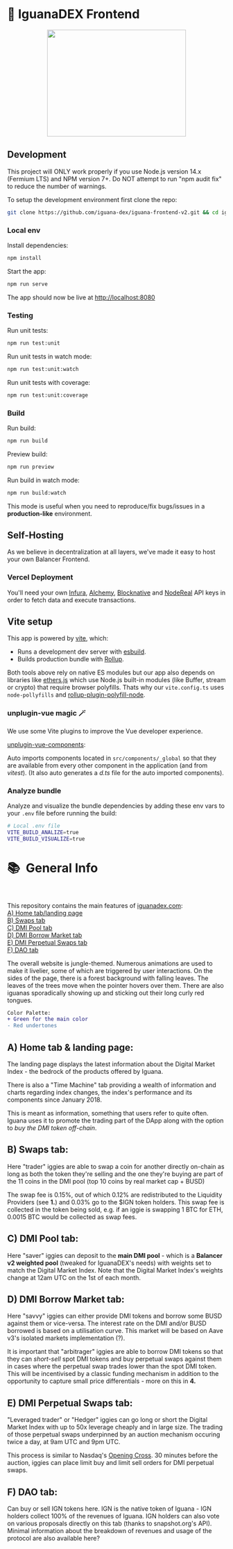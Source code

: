 # 🦎 IguanaDEX Frontend

<p align="center">
  <img width="320" height="246" src="https://user-images.githubusercontent.com/34973295/206001164-103361a4-086e-4e12-83e6-8a2d7ccd4d59.png">
</p>

## Development

This project will ONLY work properly if you use Node.js version 14.x (Fermium LTS) and NPM version 7+.
Do NOT attempt to run "npm audit fix" to reduce the number of warnings.

To setup the development environment first clone the repo:

```bash
git clone https://github.com/iguana-dex/iguana-frontend-v2.git && cd iguana-frontend-v2
```

### Local env

Install dependencies:

```bash
npm install
```

Start the app:

```bash
npm run serve
```

The app should now be live at [http://localhost:8080](http://localhost:8080)

### Testing

Run unit tests:

```bash
npm run test:unit
```

Run unit tests in watch mode:

```bash
npm run test:unit:watch
```

Run unit tests with coverage:

```bash
npm run test:unit:coverage
```

### Build

Run build:

```bash
npm run build
```

Preview build:

```bash
npm run preview
```

Run build in watch mode:

```bash
npm run build:watch
```

This mode is useful when you need to reproduce/fix bugs/issues in a **production-like** environment.

## Self-Hosting

As we believe in decentralization at all layers, we've made it easy to host your own Balancer Frontend.

### Vercel Deployment

You'll need your own [Infura](https://infura.io), [Alchemy](https://www.alchemy.com/),
[Blocknative](https://blocknative.com) and [NodeReal](https://nodereal.io/meganode) API keys in order to fetch data and
execute transactions.

## Vite setup

This app is powered by [vite](https://vitejs.dev/), which:

- Runs a development dev server with [esbuild](https://esbuild.github.io/).
- Builds production bundle with [Rollup](https://rollupjs.org/guide/en/).

Both tools above rely on native ES modules but our app also depends on libraries like [ethers.js](https://docs.ethers.io/) which use Node.js built-in modules (like Buffer, stream or crypto) that require browser polyfills. Thats why our `vite.config.ts` uses `node-pollyfills` and [rollup-plugin-polyfill-node](https://www.npmjs.com/package/rollup-plugin-polyfill-node).

### unplugin-vue magic 🪄

We use some Vite plugins to improve the Vue developer experience.

[unplugin-vue-components](https://github.com/antfu/unplugin-vue-components):

Auto imports components located in `src/components/_global` so that they are available from every other component in the application (and from _vitest_).
(It also auto generates a _d.ts_ file for the auto imported components).

### Analyze bundle

Analyze and visualize the bundle dependencies by adding these env vars to your `.env` file before running the build:

```bash
# Local .env file
VITE_BUILD_ANALIZE=true
VITE_BUILD_VISUALIZE=true
```

# 📚 &nbsp;General Info

<br />

This repository contains the main features of [iguanadex.com](https://iguanadex.com):<br />
[A) Home tab/landing page](https://github.com/Iguana-DEX/iguana-frontend#a-home-tab--landing-page) <br />
[B) Swaps tab](https://github.com/Iguana-DEX/iguana-frontend#b-swaps-tab) <br />
[C) DMI Pool tab](https://github.com/Iguana-DEX/iguana-frontend#c-dmi-pool-tab) <br />
[D) DMI Borrow Market tab](https://github.com/Iguana-DEX/iguana-frontend#d-dmi-borrow-market-tab) <br />
[E) DMI Perpetual Swaps tab](https://github.com/Iguana-DEX/iguana-frontend#e-dmi-perpetual-swaps-tab) <br />
[F) DAO tab](https://github.com/Iguana-DEX/iguana-frontend#f-dao-tab) <br />

The overall website is jungle-themed. Numerous animations are used to make it livelier, some of which are triggered by user interactions.
On the sides of the page, there is a forest background with falling leaves. The leaves of the trees move when the pointer hovers over them.
There are also iguanas sporadically showing up and sticking out their long curly red tongues.

```diff
Color Palette:
+ Green for the main color
- Red undertones
```

## A) Home tab & landing page:

The landing page displays the latest information about the Digital Market Index - the bedrock of the products offered by Iguana.

There is also a "Time Machine" tab providing a wealth of information and charts regarding index changes, the index's performance and its components since January 2018.

This is meant as information, something that users refer to quite often. Iguana uses it to promote the trading part of the DApp along with the option to _buy the DMI token off-chain_.

## B) Swaps tab:

Here "trader" iggies are able to swap a coin for another directly on-chain as long as both the token they're selling and the one they're buying are part of the 11 coins in the DMI pool (top 10 coins by real market cap + BUSD)

The swap fee is 0.15%, out of which 0.12% are redistributed to the Liquidity Providers (see **1.**) and 0.03% go to the $IGN token holders.
This swap fee is collected in the token being sold, e.g. if an iggie is swapping 1 BTC for ETH, 0.0015 BTC would be collected as swap fees.

## C) DMI Pool tab:

Here "saver" iggies can deposit to the **main DMI pool** - which is a **Balancer v2 weighted pool** (tweaked for IguanaDEX's needs) with weights set to match the Digital Market Index. Note that the Digital Market Index's weights change at 12am UTC on the 1st of each month.

## D) DMI Borrow Market tab:

Here "savvy" iggies can either provide DMI tokens and borrow some BUSD against them or vice-versa. The interest rate on the DMI and/or BUSD borrowed is based on a utilisation curve. This market will be based on Aave v3's isolated markets implementation (?).

It is important that "arbitrager" iggies are able to borrow DMI tokens so that they can _short-sell_ spot DMI tokens and buy perpetual swaps against them in cases where the perpetual swap trades lower than the spot DMI token. This will be incentivised by a classic funding mechanism in addition to the opportunity to capture small price differentials - more on this in **4.**

## E) DMI Perpetual Swaps tab:

"Leveraged trader" or "Hedger" iggies can go long or short the Digital Market Index with up to 50x leverage cheaply and in large size.
The trading of those perpetual swaps underpinned by an auction mechanism occuring twice a day, at 9am UTC and 9pm UTC.

This process is similar to Nasdaq's [Opening Cross](https://www.investopedia.com/terms/o/opening-cross.asp).
30 minutes before the auction, iggies can place limit buy and limit sell orders for DMI perpetual swaps.

## F) DAO tab:

Can buy or sell IGN tokens here. IGN is the native token of Iguana - IGN holders collect 100% of the revenues of Iguana.
IGN holders can also vote on various proposals directly on this tab (thanks to snapshot.org's API).
Minimal information about the breakdown of revenues and usage of the protocol are also available here?
